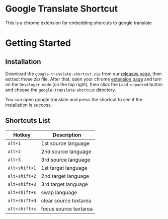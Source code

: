 # Google Translate Shortcut
This is a chrome extension for embedding shorcuts to google translate

# Getting Started
## Installation
Download the `google-translate-shortcut.zip` from our [releases page](https://github.com/FaisalBudiono/google-translate-shortcut/releases), then extract those zip file. After that, open your chrome [extension page](chrome://extensions/) and turn on the `Developer mode` (on the top right), then click the `Load unpacked` button and choose the `google-translate-shortcut` directory.

You can open google translate and press the shortcut to see if the installation is success.

## Shortcuts List
Hotkey | Description
---|---
`alt+1` | 1st source language
`alt+2` | 2nd source language
`alt+3` | 3rd source language
`alt+shift+1` | 1st target language
`alt+shift+2` | 2nd target language
`alt+shift+3` | 3rd target language
`alt+shift+s` | swap language
`alt+shift+d` | clear source textarea
`alt+shift+s` | focus source textarea
